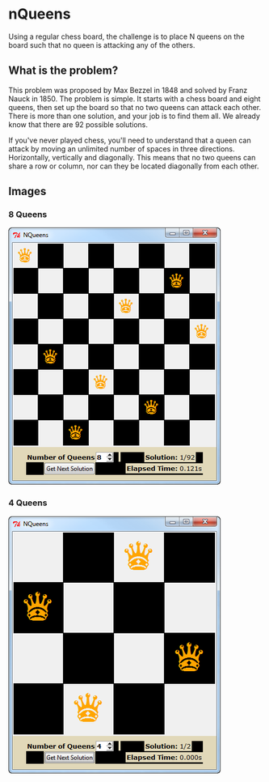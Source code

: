 # nQueens

Using a regular chess board, the challenge is to place N queens on the board such that no queen is attacking any of the others.

## What is the problem?

This problem was proposed by Max Bezzel in 1848 and solved by Franz Nauck in 1850. The problem is simple. It starts with a chess board and eight queens, then set up the board so that no two queens can attack each other. There is more than one solution, and your job is to find them all. We already know that there are 92 possible solutions. 

If you've never played chess, you'll need to understand that a queen can attack by moving an unlimited number of spaces in three directions. Horizontally, vertically and diagonally. This means that no two queens can share a row or column, nor can they be located diagonally from each other. 

## Images
### 8 Queens
![Solution for 8 Queens](https://github.com/s-razaq/nQueens/blob/master/images/20-02-2015%2014-50-22.png "Solution for 8 Queens")

### 4 Queens
![Solution for 4 Queens](https://github.com/s-razaq/nQueens/blob/master/images/20-02-2015%2014-50-57.png "Solution for 4 Queens")
